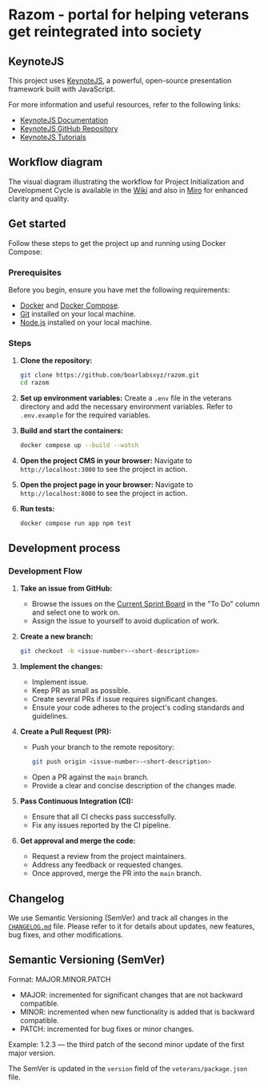 # Razom - portal for helping veterans get reintegrated into society

## KeynoteJS

This project uses [KeynoteJS](https://keynotejs.com/), a powerful, open-source presentation framework built with JavaScript.

For more information and useful resources, refer to the following links:

- [KeynoteJS Documentation](https://docs.keynotejs.com/)
- [KeynoteJS GitHub Repository](https://github.com/keynotejs/keynote)
- [KeynoteJS Tutorials](https://keynotejs.com/docs/tutorials/getting-started/)

## Workflow diagram

The visual diagram illustrating the workflow for Project Initialization and Development Cycle is available in the [Wiki](https://github.com/boarlabsxyz/razom/wiki/Workflow-diagram) and also in [Miro](https://miro.com/app/board/uXjVNmpbvbU=/) for enhanced clarity and quality.

## Get started

Follow these steps to get the project up and running using Docker Compose:

### Prerequisites

Before you begin, ensure you have met the following requirements:

- [Docker](https://www.docker.com/get-started) and [Docker Compose](https://docs.docker.com/compose/install/).
- [Git](https://git-scm.com/book/en/v2/Getting-Started-Installing-Git) installed on your local machine.
- [Node.js](https://nodejs.org/) installed on your local machine.

### Steps

1. **Clone the repository:**

   ```sh
   git clone https://github.com/boarlabsxyz/razom.git
   cd razom
   ```

2. **Set up environment variables:**
   Create a `.env` file in the veterans directory and add the necessary environment variables. Refer to `.env.example` for the required variables.

3. **Build and start the containers:**

   ```sh
   docker compose up --build --watch
   ```

4. **Open the project CMS in your browser:**
   Navigate to `http://localhost:3000` to see the project in action.

5. **Open the project page in your browser:**
   Navigate to `http://localhost:8000` to see the project in action.

6. **Run tests:**
   ```sh
   docker compose run app npm test
   ```

## Development process

### Development Flow

1. **Take an issue from GitHub:**

   - Browse the issues on the [Current Sprint Board](https://github.com/orgs/boarlabsxyz/projects/1) in the "To Do" column and select one to work on.
   - Assign the issue to yourself to avoid duplication of work.

2. **Create a new branch:**

   ```sh
   git checkout -b <issue-number>-<short-description>
   ```

3. **Implement the changes:**

   - Implement issue.
   - Keep PR as small as possible.
   - Create several PRs if issue requires significant changes.
   - Ensure your code adheres to the project's coding standards and guidelines.

4. **Create a Pull Request (PR):**

   - Push your branch to the remote repository:
     ```sh
     git push origin <issue-number>-<short-description>
     ```
   - Open a PR against the `main` branch.
   - Provide a clear and concise description of the changes made.

5. **Pass Continuous Integration (CI):**

   - Ensure that all CI checks pass successfully.
   - Fix any issues reported by the CI pipeline.

6. **Get approval and merge the code:**
   - Request a review from the project maintainers.
   - Address any feedback or requested changes.
   - Once approved, merge the PR into the `main` branch.

## Changelog

We use Semantic Versioning (SemVer) and track all changes in the [`CHANGELOG.md`](/CHANGELOG.md) file. Please refer to it for details about updates, new features, bug fixes, and other modifications.

## Semantic Versioning (SemVer)

Format: MAJOR.MINOR.PATCH

- MAJOR: incremented for significant changes that are not backward compatible.
- MINOR: incremented when new functionality is added that is backward compatible.
- PATCH: incremented for bug fixes or minor changes.

Example: 1.2.3 — the third patch of the second minor update of the first major version.

The SemVer is updated in the `version` field of the `veterans/package.json` file.
